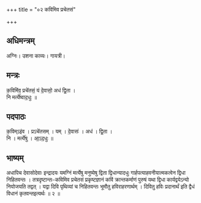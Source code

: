 +++
title = "०२ कविमिव प्रचेतसं"

+++
## अधिमन्त्रम्
अग्निः। उशना काव्यः। गायत्री।

## मन्त्रः
क॒विमि॑व॒ प्रचे॑तसं॒ यं दे॒वासो॒ अध॑ द्वि॒ता ।  
नि मर्त्ये॑ष्वाद॒धुः ॥

## पदपाठः
क॒विम्ऽइ॑व । प्रऽचे॑तसम् । यम् । दे॒वासः॑ । अध॑ । द्वि॒ता ।  
नि । मर्त्ये॑षु । आ॒ऽद॒धुः ॥

## भाष्यम्
अधापिच देवासोदेवाः इन्द्रादयः यमग्निं मर्त्येषु मनुष्येषु द्विता द्विधान्यादधुः गार्हपत्याहवनीयात्मकत्वेन द्विधा निहितवन्तः । तत्रदृष्टान्तः-कविमिव प्रचेतसं प्रकृष्टज्ञानं कविं क्रान्तकर्माणं पुरुषं यथा द्विधा कार्यद्वयेऽन्यो नियोजयति तद्वत् । यद्वा दिवि पृथिव्यां च निहितवन्तः भूमौतु हविराहरणार्थम् । दिवितु हविः प्रदानार्थं इति द्वैधं विधानं कृतवन्तइत्यर्थः ॥ २ ॥